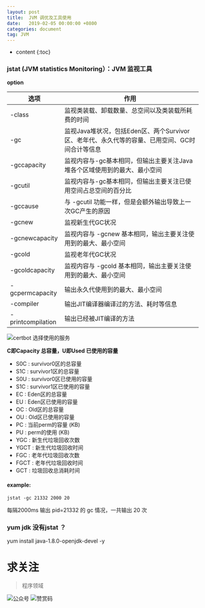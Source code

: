 ```yaml
---
layout: post
title:  JVM 调优及工具使用
date:   2019-02-05 00:00:00 +0800
categories: document
tag: JVM
---
```


* content
{:toc}


### jstat (JVM statistics Monitoring）：JVM 监视工具


**option**

|  选项   | 作用  |
|  ----  | ----  |
| -class  | 监视类装载、卸载数量、总空间以及类装载所耗费的时间 |
| -gc  | 监视Java堆状况，包括Eden区、两个Survivor区、老年代、永久代等的容量、已用空间、GC时间合计等信息 |
| -gccapacity  | 监视内容与-gc基本相同，但输出主要关注Java堆各个区域使用到的最大、最小空间 |
| -gcutil  | 监视内容与-gc基本相同，但输出主要关注已使用空间占总空间的百分比 |
| -gccause  | 与 -gcutil 功能一样，但是会额外输出导致上一次GC产生的原因 |
| -gcnew  | 监视新生代GC状况 |
| -gcnewcapacity  | 监视内容与 -gcnew 基本相同，输出主要关注使用到的最大、最小空间 |
| -gcold  | 监视老年代GC状况 |
| -gcoldcapacity  | 监视内容与 -gcold 基本相同，输出主要关注使用到的最大、最小空间 |
| -gcpermcapacity  | 输出永久代使用到的最大、最小空间 |
| -compiler | 输出JIT编译器编译过的方法、耗时等信息 |
| -printcompilation | 输出已经被JIT编译的方法 |


![certbot 选择使用的服务](https://torgor.github.io/styles/images/jmm/JVM-jstat-help.png)


**C即Capacity 总容量，U即Used 已使用的容量**
* S0C : survivor0区的总容量
* S1C : survivor1区的总容量
* S0U : survivor0区已使用的容量
* S1C : survivor1区已使用的容量
* EC : Eden区的总容量
* EU : Eden区已使用的容量
* OC : Old区的总容量
* OU : Old区已使用的容量
* PC : 当前perm的容量 (KB)
* PU : perm的使用 (KB)
* YGC : 新生代垃圾回收次数
* YGCT : 新生代垃圾回收时间
* FGC : 老年代垃圾回收次数
* FGCT : 老年代垃圾回收时间
* GCT : 垃圾回收总消耗时间


#### example:
```jstat -gc 21332 2000 20```

每隔2000ms 输出 pid=21332 的 gc 情况，一共输出 20 次


### yum jdk 没有jstat ？

yum install java-1.8.0-openjdk-devel -y

# 求关注
> 程序领域

![公众号](https://torgor.github.io/styles/images/my-public-ma.png)
![赞赏码](https://torgor.github.io/styles/images/my-zanshang-ma.png)



